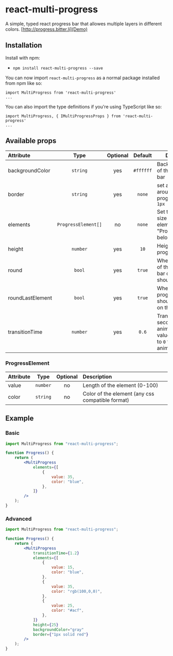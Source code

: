 # react-multi-progress

A simple, typed react progress bar that allowes multiple layers in different colors. [http://progress.bitter.li](Demo)

## Installation

Install with npm:

- `npm install react-multi-progress --save`

You can now import `react-multi-progress` as a normal package installed from npm like so:

```
import MultiProgress from 'react-multi-progress'
...
```

You can also import the type definitions if you're using TypeScript like so:

```
import MultiProgress, { IMultiProgressProps } from 'react-multi-progress'
...
```

## Available props

| Attribute        |        Type         | Optional |  Default  | Description                                                                                |
| :--------------- | :-----------------: | :------: | :-------: | ------------------------------------------------------------------------------------------ |
| backgroundColor  |      `string`       |   yes    | `#ffffff` | Background color of the progress bar                                                       |
| border           |      `string`       |   yes    |  `none`   | set a border around the progress bar, e.g. `1px solid red`                                 |
| elements         | `ProgressElement[]` |    no    |  `none`   | Set the color and size of each element, see "ProgressElement" below.                       |
| height           |      `number`       |   yes    |   `10`    | Height of the progress bar in `px`                                                         |
| round            |       `bool`        |   yes    |  `true`   | Wheter the ends of the progress bar container should be rounded                            |
| roundLastElement |       `bool`        |   yes    |  `true`   | Wheter the last progress element should be rounded on the right end                        |
| transitionTime   |      `number`       |   yes    |   `0.6`   | Transition time in seconds to animate when the value changes. Set to `0` for no animation. |

### ProgressElement

| Attribute |   Type   | Optional | Description                                      |
| :-------- | :------: | :------: | :----------------------------------------------- |
| value     | `number` |    no    | Length of the element (0-100)                    |
| color     | `string` |    no    | Color of the element (any css compatible format) |

## Example

### Basic

```jsx
import MultiProgress from "react-multi-progress";

function Progress() {
	return (
		<MultiProgress
			elements={[
				{
					value: 35,
					color: "blue",
				},
			]}
		/>
	);
}
```

### Advanced

```jsx
import MultiProgress from "react-multi-progress";

function Progress() {
	return (
		<MultiProgress
			transitionTime={1.2}
			elements={[
				{
					value: 15,
					color: "blue",
				},
				{
                    value: 35,		
       				color: "rgb(100,0,0)",
				},
				{
					value: 25,
					color: "#acf",
				},
			]}
			height={25}
			backgroundColor="gray"
			border={"1px solid red"}
		/>
	);
}
```
